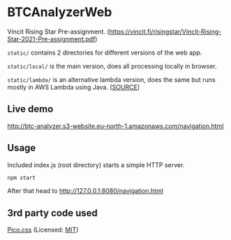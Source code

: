 # BTCAnalyzerWeb
Vincit Rising Star Pre-assignment. (https://vincit.fi/risingstar/Vincit-Rising-Star-2021-Pre-assignment.pdf)

`static/` contains 2 directories for different versions of the web app.

`static/local/` is the main version, does all processing locally in browser.

`static/lambda/` is an alternative lambda version, does the same but runs mostly in AWS Lambda using Java. [[SOURCE](https://github.com/Eerosal/BtcAnalyzerLambda)]

## Live demo
http://btc-analyzer.s3-website.eu-north-1.amazonaws.com/navigation.html

## Usage
Included index.js (root directory) starts a simple HTTP server. 

```bash
npm start
```
After that head to http://127.0.0.1:8080/navigation.html



## 3rd party code used
[Pico.css](https://github.com/picocss/pico) (Licensed: [MIT](https://github.com/picocss/pico/blob/master/LICENSE.md))
